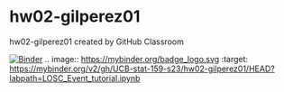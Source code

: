 # hw02-gilperez01
hw02-gilperez01 created by GitHub Classroom

[![Binder](https://mybinder.org/badge_logo.svg)](https://mybinder.org/v2/gh/UCB-stat-159-s23/hw02-gilperez01/HEAD?labpath=LOSC_Event_tutorial.ipynb)
.. image:: https://mybinder.org/badge_logo.svg
 :target: https://mybinder.org/v2/gh/UCB-stat-159-s23/hw02-gilperez01/HEAD?labpath=LOSC_Event_tutorial.ipynb

